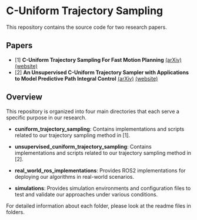 # C-Uniform Trajectory Sampling

This repository contains the source code for two research papers. 

## Papers

- [1] **C-Uniform Trajectory Sampling For Fast Motion Planning** [(arXiv)](https://arxiv.org/abs/2409.12266) [(website)](https://ogpoyrazoglu.github.io/cuniform_sampling/)
- [2] **An Unsupervised C-Uniform Trajectory Sampler with Applications to Model Predictive Path Integral Control** [(arXiv)](https://arxiv.org/abs/2503.05819)
[(website)](https://rahulmoorthy19.github.io/cu_mppi/)

## Overview

This repository is organized into four main directories that each serve a specific purpose in our research.

 - **cuniform_trajectory_sampling**: Contains implementations and scripts related to our trajectory sampling method in [1].
  - **unsupervised_cuniform_trajectory_sampling**: Contains implementations and scripts related to our trajectory sampling method in [2].
- **real_world_ros_implementations**: Provides ROS2 implementations for deploying our algorithms in real-world scenarios.

- **simulations**: Provides simulation environments and configuration files to test and validate our approaches under various conditions.

For detailed information about each folder, please look at the readme files in folders.





